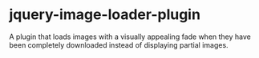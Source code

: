 jquery-image-loader-plugin
==========================

A plugin that loads images with a visually appealing fade when they have been completely downloaded instead of displaying partial images.
